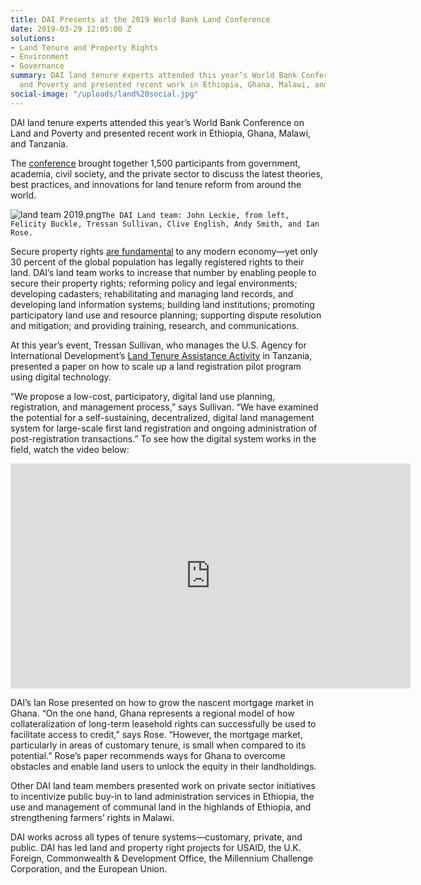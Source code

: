 ```yaml
---
title: DAI Presents at the 2019 World Bank Land Conference
date: 2019-03-29 12:05:00 Z
solutions:
- Land Tenure and Property Rights
- Environment
- Governance
summary: DAI land tenure experts attended this year’s World Bank Conference on Land
  and Poverty and presented recent work in Ethiopia, Ghana, Malawi, and Tanzania.
social-image: "/uploads/land%20social.jpg"
---
```


DAI land tenure experts attended this year’s World Bank Conference on Land and Poverty and presented recent work in Ethiopia, Ghana, Malawi, and Tanzania.

The [conference](https://blogs.worldbank.org/developmenttalk/bank-s-land-and-poverty-conference-20-years) brought together 1,500 participants from government, academia, civil society, and the private sector to discuss the latest theories, best practices, and innovations for land tenure reform from around the world. 

![land team 2019.png](/uploads/land%20team%202019.png)`The DAI Land team: John Leckie, from left, Felicity Buckle, Tressan Sullivan, Clive English, Andy Smith, and Ian Rose.`

<!--more-->

Secure property rights [are fundamental](https://blogs.worldbank.org/voices/7-reasons-land-and-property-rights-be-top-global-agenda) to any modern economy—yet only 30 percent of the global population has legally registered rights to their land. DAI’s land team works to increase that number by enabling people to secure their property rights; reforming policy and legal environments; developing cadasters; rehabilitating and managing land records, and developing land information systems; building land institutions; promoting participatory land use and resource planning; supporting dispute resolution and mitigation; and providing training, research, and communications.

At this year’s event, Tressan Sullivan, who manages the U.S. Agency for International Development’s [Land Tenure Assistance Activity](https://www.dai.com/our-work/projects/tanzania-feed-future-tanzania-land-tenure-assistance-lta) in Tanzania, presented a paper on how to scale up a land registration pilot program using digital technology. 

“We propose a low-cost, participatory, digital land use planning, registration, and management process,” says Sullivan. “We have examined the potential for a self-sustaining, decentralized, digital land management system for large-scale first land registration and ongoing administration of post-registration transactions.” To see how the digital system works in the field, watch the video below:

<iframe src="https://player.vimeo.com/video/326565759" width="640" height="360" frameborder="0" webkitallowfullscreen mozallowfullscreen allowfullscreen></iframe>

DAI’s Ian Rose presented on how to grow the nascent mortgage market in Ghana. “On the one hand, Ghana represents a regional model of how collateralization of long-term leasehold rights can successfully be used to facilitate access to credit,” says Rose. “However, the mortgage market, particularly in areas of customary tenure, is small when compared to its potential.” Rose’s paper recommends ways for Ghana to overcome obstacles and enable land users to unlock the equity in their landholdings. 

Other DAI land team members presented work on private sector initiatives to incentivize public buy-in to land administration services in Ethiopia, the use and management of communal land in the highlands of Ethiopia, and strengthening farmers’ rights in Malawi. 

DAI works across all types of tenure systems—customary, private, and public. DAI has led land and property right projects for USAID, the U.K. Foreign, Commonwealth & Development Office, the Millennium Challenge Corporation, and the European Union.